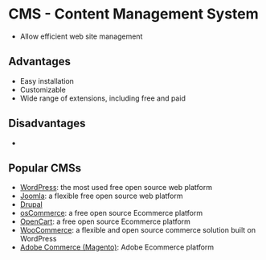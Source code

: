 # CMS - Content Management System

- Allow efficient web site management

## Advantages

- Easy installation
- Customizable
- Wide range of extensions, including free and paid

## Disadvantages

- 

## Popular CMSs

- [WordPress](https://wordpress.org/): the most used free open source web platform
- [Joomla](../joomla/README.md): a flexible free open source web platform
- [Drupal](https://www.drupal.org/)
- [osCommerce](../oscommerce/README.md): a free open source Ecommerce platform
- [OpenCart](https://www.opencart.com/): a free open source Ecommerce platform
- [WooCommerce](https://woocommerce.com/): a flexible and open source commerce solution built on WordPress
- [Adobe Commerce (Magento)](https://business.adobe.com/products/magento/magento-commerce.html): Adobe Ecommerce platform